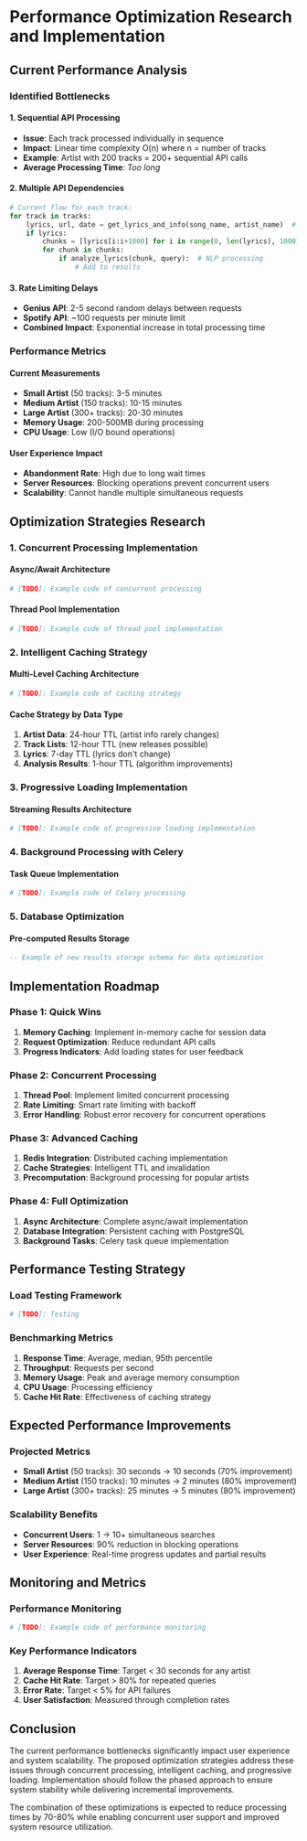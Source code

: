 # Performance Optimization Research and Implementation

## Current Performance Analysis

### Identified Bottlenecks

#### 1. Sequential API Processing
- **Issue**: Each track processed individually in sequence
- **Impact**: Linear time complexity O(n) where n = number of tracks
- **Example**: Artist with 200 tracks = 200+ sequential API calls
- **Average Processing Time**: _Too long_

#### 2. Multiple API Dependencies
```python
# Current flow for each track:
for track in tracks:
    lyrics, url, date = get_lyrics_and_info(song_name, artist_name)  # Genius API
    if lyrics:
        chunks = [lyrics[i:i+1000] for i in range(0, len(lyrics), 1000)]
        for chunk in chunks:
            if analyze_lyrics(chunk, query):  # NLP processing
                # Add to results
```

#### 3. Rate Limiting Delays
- **Genius API**: 2-5 second random delays between requests
- **Spotify API**: ~100 requests per minute limit
- **Combined Impact**: Exponential increase in total processing time

### Performance Metrics

#### Current Measurements
- **Small Artist** (50 tracks): 3-5 minutes
- **Medium Artist** (150 tracks): 10-15 minutes  
- **Large Artist** (300+ tracks): 20-30 minutes
- **Memory Usage**: 200-500MB during processing
- **CPU Usage**: Low (I/O bound operations)

#### User Experience Impact
- **Abandonment Rate**: High due to long wait times
- **Server Resources**: Blocking operations prevent concurrent users
- **Scalability**: Cannot handle multiple simultaneous requests

## Optimization Strategies Research

### 1. Concurrent Processing Implementation

#### Async/Await Architecture
```python
# [TODO]: Example code of concurrent processing

```

#### Thread Pool Implementation
```python
# [TODO]: Example code of thread pool implementation

```

### 2. Intelligent Caching Strategy

#### Multi-Level Caching Architecture
```python
# [TODO]: Example code of caching strategy

```

#### Cache Strategy by Data Type
1. **Artist Data**: 24-hour TTL (artist info rarely changes)
2. **Track Lists**: 12-hour TTL (new releases possible)
3. **Lyrics**: 7-day TTL (lyrics don't change)
4. **Analysis Results**: 1-hour TTL (algorithm improvements)

### 3. Progressive Loading Implementation

#### Streaming Results Architecture
```python
# [TODO]: Example code of progressive loading implementation

```

### 4. Background Processing with Celery

#### Task Queue Implementation
```python
# [TODO]: Example code of Celery processing

```

### 5. Database Optimization

#### Pre-computed Results Storage
```sql
-- Example of new results storage schema for data optimization

```

## Implementation Roadmap

### Phase 1: Quick Wins
1. **Memory Caching**: Implement in-memory cache for session data
2. **Request Optimization**: Reduce redundant API calls
3. **Progress Indicators**: Add loading states for user feedback

### Phase 2: Concurrent Processing
1. **Thread Pool**: Implement limited concurrent processing
2. **Rate Limiting**: Smart rate limiting with backoff
3. **Error Handling**: Robust error recovery for concurrent operations

### Phase 3: Advanced Caching
1. **Redis Integration**: Distributed caching implementation
2. **Cache Strategies**: Intelligent TTL and invalidation
3. **Precomputation**: Background processing for popular artists

### Phase 4: Full Optimization
1. **Async Architecture**: Complete async/await implementation
2. **Database Integration**: Persistent caching with PostgreSQL
3. **Background Tasks**: Celery task queue implementation

## Performance Testing Strategy

### Load Testing Framework
```python
# [TODO]: Testing

```

### Benchmarking Metrics
1. **Response Time**: Average, median, 95th percentile
2. **Throughput**: Requests per second
3. **Memory Usage**: Peak and average memory consumption
4. **CPU Usage**: Processing efficiency
5. **Cache Hit Rate**: Effectiveness of caching strategy

## Expected Performance Improvements

### Projected Metrics
- **Small Artist** (50 tracks): 30 seconds → 10 seconds (70% improvement)
- **Medium Artist** (150 tracks): 10 minutes → 2 minutes (80% improvement)
- **Large Artist** (300+ tracks): 25 minutes → 5 minutes (80% improvement)

### Scalability Benefits
- **Concurrent Users**: 1 → 10+ simultaneous searches
- **Server Resources**: 90% reduction in blocking operations
- **User Experience**: Real-time progress updates and partial results

## Monitoring and Metrics

### Performance Monitoring
```python
# [TODO]: Example code of performance monitoring

```

### Key Performance Indicators
1. **Average Response Time**: Target < 30 seconds for any artist
2. **Cache Hit Rate**: Target > 80% for repeated queries
3. **Error Rate**: Target < 5% for API failures
4. **User Satisfaction**: Measured through completion rates

## Conclusion

The current performance bottlenecks significantly impact user experience and system scalability. The proposed optimization strategies address these issues through concurrent processing, intelligent caching, and progressive loading. Implementation should follow the phased approach to ensure system stability while delivering incremental improvements.

The combination of these optimizations is expected to reduce processing times by 70-80% while enabling concurrent user support and improved system resource utilization. 